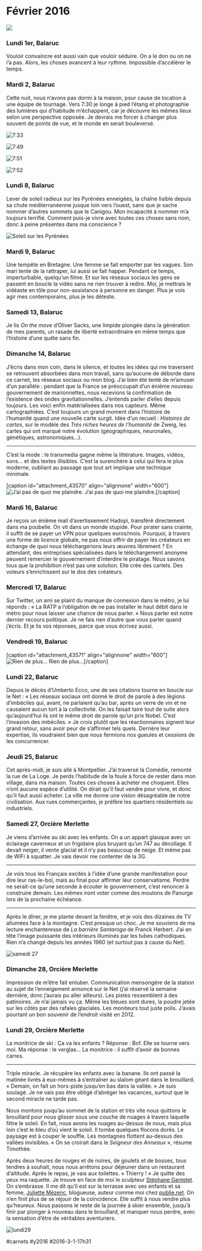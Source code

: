 # Février 2016

![](_i/mard2_2_749.webp)

### Lundi 1er, Balaruc

Vouloir convaincre est aussi vain que vouloir séduire. On a le don ou on ne l’a pas. Alors, les choses avancent à leur rythme. Impossible d’accélérer le temps.

### Mardi 2, Balaruc

Cette nuit, nous n’avons pas dormi à la maison, pour cause de location à une équipe de tournage. Vers 7:30 je longe à pied l’étang et photographie des lumières qui d’habitude m’échappent, car je découvre les mêmes lieux selon une perspective opposée. Je devrais me forcer à changer plus souvent de points de vue, et le monde en serait bouleversé.

![7:33](_i/mardi2_1_733.webp)

![7:49](_i/mard2_2_749.webp)

![7:51](_i/mardi2_3_751.webp)

![7:52](_i/mardi2_4_752.webp)

### Lundi 8, Balaruc

Lever de soleil radieux sur les Pyrénées enneigées, la chaîne lisible depuis sa chute méditerranéenne jusque loin vers l’ouest, sans que je sache nommer d’autres sommets que le Canigou. Mon incapacité à nommer m’a toujours terrifié. Comment puis-je vivre avec toutes ces choses sans nom, donc à peine présentes dans ma conscience ?

![Soleil sur les Pyrénées](_i/lundi8.webp)

### Mardi 9, Balaruc

Une tempête en Bretagne. Une femme se fait emporter par les vagues. Son mari tente de la rattraper, lui aussi se fait happer. Pendant ce temps, imperturbable, quelqu’un filme. Et sur les réseaux sociaux les gens se passent en boucle la vidéo sans ne rien trouver à redire. Moi, je mettrais le vidéaste en tôle pour non-assistance à personne en danger. Plus je vois agir mes contemporains, plus je les déteste.

### Samedi 13, Balaruc

Je lis *On the move* d’Oliver Sacks, une limpide plongée dans la génération de mes parents, un rasade de liberté extraordinaire en même temps que l’histoire d’une quête sans fin.

### Dimanche 14, Balaruc

J’écris dans mon coin, dans le silence, et toutes les idées qui me traversent se retrouvent absorbées dans mon travail, sans qu’aucune de déborde dans ce carnet, les réseaux sociaux ou mon blog. J’ai bien été tenté de m’amuser d’un parallèle : pendant que la France se préoccupait d’un énième nouveau gouvernement de marionnettes, nous recevions la confirmation de l’existence des ondes gravitationnelles. J’entends parler d’elles depuis toujours. Les voici enfin matérialisées dans nos capteurs. Même cartographiées. C’est toujours un grand moment dans l’histoire de l’humanité quand une nouvelle carte surgit. Idée d’un recueil : *Histoires de cartes*, sur le modèle des *Très riches heures de l’humanité* de Zweig, les cartes qui ont marqué notre évolution (géographiques, neuronales, génétiques, astronomiques…).

---

C’est la mode : le transmedia gagne même la littérature. Images, vidéos, sons… et des textes illisibles. C’est la surenchère à celui qui fera le plus moderne, oubliant au passage que tout art implique une technique minimale.

[caption id="attachment\_43570" align="alignnone" width="600"]![J’ai pas de quoi me plaindre.](_i/dimanche14.webp) J’ai pas de quoi me plaindre.[/caption]

### Mardi 16, Balaruc

Je reçois un énième mail d’avertissement Hadopi, transféré directement dans ma poubelle. On vit dans un monde stupide. Pour pirater sans crainte, il suffit de se payer un VPN pour quelques euros/mois. Pourquoi, à travers une forme de licence globale, ne pas nous offrir de payer les créateurs en échange de quoi nous téléchargerions leurs œuvres librement ? En attendant, des entreprises spécialisées dans le téléchargement anonyme peuvent remercier le gouvernement d’interdire le piratage. Nous savons tous que la prohibition n’est pas une solution. Elle crée des cartels. Des voleurs s’enrichissent sur le dos des créateurs.

### Mercredi 17, Balaruc

Sur Twitter, un ami se plaint du manque de connexion dans le métro, je lui réponds : « La RATP a l’obligation de ne pas installer le haut débit dans le métro pour nous laisser une chance de nous parler. » Nous parler est notre dernier recours politique. Je ne fais rien d’autre que vous parler quand j’écris. Et je lis vos réponses, parce que vous écrivez aussi.

### Vendredi 19, Balaruc

[caption id="attachment\_43571" align="alignnone" width="600"]![Rien de plus…](_i/vendredi19.webp) Rien de plus…[/caption]

### Lundi 22, Balaruc

Depuis le décès d’Umberto Ecco, une de ses citations tourne en boucle sur le Net : « Les réseaux sociaux ont donné le droit de parole à des légions d’imbéciles qui, avant, ne parlaient qu’au bar, après un verre de vin et ne causaient aucun tort à la collectivité. On les faisait taire tout de suite alors qu’aujourd’hui ils ont le même droit de parole qu’un prix Nobel. C’est l’invasion des imbéciles. » Je crois plutôt que les réactionnaires signent leur grand retour, sans avoir peur de s’affirmer tels quels. Derrière leur expertise, ils voudraient bien que nous fermions nos gueules et cessions de les concurrencer.

### Jeudi 25, Balaruc

Cet après-midi, je suis allé à Montpellier. J’ai traversé la Comédie, remonté la rue de La Loge. Je perds l’habitude de la foule à force de rester dans mon village, dans ma maison. Toutes ces choses à acheter me choquent. Elles n’ont aucune espèce d’utilité. On dirait qu’il faut vendre pour vivre, et donc qu’il faut aussi acheter. La ville me donne une vision désagréable de notre civilisation. Aux rues commerçantes, je préfère les quartiers résidentiels ou industriels.

### Samedi 27, Orcière Merlette

Je viens d’arrivée au ski avec les enfants. On a un appart glauque avec un éclairage caverneux et un frigidaire plus bruyant qu’un 747 au décollage. Il devait neiger, il vente glacial et il n’y pas beaucoup de neige. Et même pas de WiFi à squatter. Je vais devoir me contenter de la 3G.

---

Je vois tous les Français excités à l’idée d’une grande manifestation pour dire leur ras-le-bol, mais au final pour affirmer leur conservatisme. Perdre ne serait-ce qu’une seconde à écouter le gouvernement, c’est renoncer à construire demain. Les mêmes iront voter comme des moutons de Panurge lors de la prochaine échéance.

---

Après le dîner, je me plante devant la fenêtre, et je vois des dizaines de TV allumées face à la montagne. C’est presque un choc. Je me souviens de ma lecture enchanteresse de *La barrière Santaroga* de Franck Herbert. J’ai en tête l’image puissante des intérieurs illuminés par les tubes cathodiques. Rien n’a changé depuis les années 1960 (et surtout pas à cause du Net).

![samedi 27](_i/samedi27.webp)

### Dimanche 28, Orcière Merlette

Impression de m’être fait entuber. Communication mensongère de la station au sujet de l’enneigement annoncé sur le Net (j’ai réservé la semaine dernière, donc j’aurais pu aller ailleurs). Les pistes ressemblent à des patinoires. Je n’ai jamais vu ça. Même les bleues sont dures, la poudre jetée sur les côtés par des rafales glaciales. Les moniteurs tout juste polis. J’avais pourtant un bon souvenir de l’endroit visité en 2012.

### Lundi 29, Orcière Merlette

La monitrice de ski : Ça va les enfants ? Réponse : Bof. Elle se tourne vers moi. Ma réponse : le verglas… La monitrice : il suffit d’avoir de bonnes carres.

---

Triple miracle. Je récupère les enfants avec la banane. Ils ont passé la matinée livrés à eux-mêmes à s’entraîner au slalom géant dans le brouillard. « Demain, on fait un hors-piste jusqu’en bas dans la vallée. » Je suis soulagé. Je ne vais pas être obligé d’abréger les vacances, surtout que le second miracle ne tarde pas.

Nous montons jusqu’au sommet de la station et très vite nous quittons le brouillard pour nous glisser sous une couche de nuages à travers laquelle filtre le soleil. En fait, nous avons les nuages au-dessus de nous, mais plus loin c’est le bleu d’où vient le soleil. Il tombe quelques flocons dorés. Le paysage est à couper le souffle. Les montagnes flottent au-dessus des vallées invisibles. « On se croirait dans le *Seigneur des Anneaux* », résume Timothée.

Après deux heures de rouges et de noires, de goulets et de bosses, tous tendres à souhait, nous nous arrêtons pour déjeuner dans un restaurant d’altitude. Après le repas, je vais aux toilettes. « Thierry ! » Je quitte des yeux ma raquette. Je trouve en face de moi le sculpteur [Stéphane Gantelet](http://www.gantelet.com/). On s’embrasse. Il me dit qu’il est sur la terrasse avec ses enfants et sa femme, [Juliette Mézenc](http://motmaquis.net/), blogueuse, auteur comme moi chez [publie.net](http://www.publie.net/). On n’en finit plus de se réjouir de la coïncidence. Elle suffit à nous rendre plus qu’heureux. Nous passons le reste de la journée à skier ensemble, jusqu’à finir par plonger à nouveau dans le brouillard, et manquer nous perdre, avec la sensation d’être de véritables aventuriers.

![lundi29](_i/lundi29.webp)

#carnets #y2016 #2016-3-1-17h31
